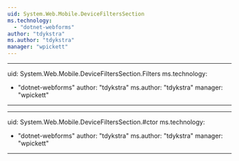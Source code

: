 ```yaml
---
uid: System.Web.Mobile.DeviceFiltersSection
ms.technology: 
  - "dotnet-webforms"
author: "tdykstra"
ms.author: "tdykstra"
manager: "wpickett"
---
```


---
uid: System.Web.Mobile.DeviceFiltersSection.Filters
ms.technology: 
  - "dotnet-webforms"
author: "tdykstra"
ms.author: "tdykstra"
manager: "wpickett"
---

---
uid: System.Web.Mobile.DeviceFiltersSection.#ctor
ms.technology: 
  - "dotnet-webforms"
author: "tdykstra"
ms.author: "tdykstra"
manager: "wpickett"
---
